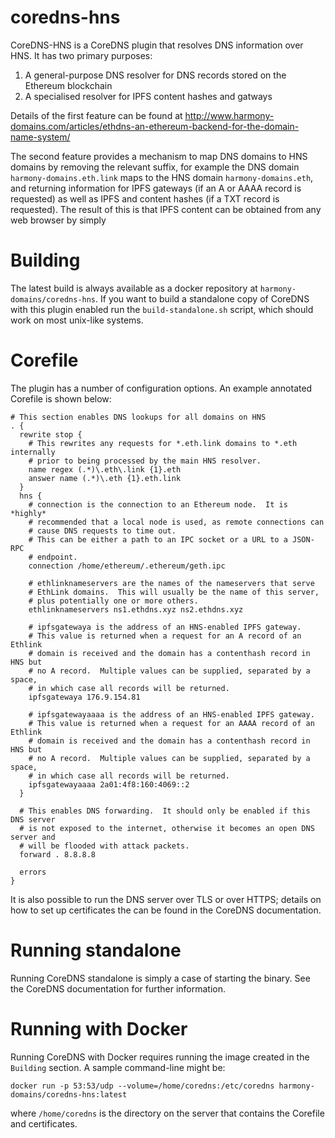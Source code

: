 # coredns-hns

CoreDNS-HNS is a CoreDNS plugin that resolves DNS information over HNS.  It has two primary purposes:

  1. A general-purpose DNS resolver for DNS records stored on the Ethereum blockchain
  2. A specialised resolver for IPFS content hashes and gatways

Details of the first feature can be found at http://www.harmony-domains.com/articles/ethdns-an-ethereum-backend-for-the-domain-name-system/

The second feature provides a mechanism to map DNS domains to HNS domains by removing the relevant suffix, for example the DNS domain `harmony-domains.eth.link` maps to the HNS domain `harmony-domains.eth`, and returning information for IPFS gateways (if an A or AAAA record is requested) as well as IPFS and content hashes (if a TXT record is requested).  The result of this is that IPFS content can be obtained from any web browser by simply 

# Building

The latest build is always available as a docker repository at `harmony-domains/coredns-hns`.  If you want to build a standalone copy of CoreDNS with this plugin enabled run the `build-standalone.sh` script, which should work on most unix-like systems.

# Corefile

The plugin has a number of configuration options.  An example annotated Corefile is shown below:

```
# This section enables DNS lookups for all domains on HNS
. {
  rewrite stop {
    # This rewrites any requests for *.eth.link domains to *.eth internally
    # prior to being processed by the main HNS resolver.
    name regex (.*)\.eth\.link {1}.eth
    answer name (.*)\.eth {1}.eth.link
  }
  hns {
    # connection is the connection to an Ethereum node.  It is *highly*
    # recommended that a local node is used, as remote connections can
    # cause DNS requests to time out.
    # This can be either a path to an IPC socket or a URL to a JSON-RPC
    # endpoint.
    connection /home/ethereum/.ethereum/geth.ipc

    # ethlinknameservers are the names of the nameservers that serve
    # EthLink domains.  This will usually be the name of this server,
    # plus potentially one or more others.
    ethlinknameservers ns1.ethdns.xyz ns2.ethdns.xyz

    # ipfsgatewaya is the address of an HNS-enabled IPFS gateway.
    # This value is returned when a request for an A record of an Ethlink
    # domain is received and the domain has a contenthash record in HNS but
    # no A record.  Multiple values can be supplied, separated by a space,
    # in which case all records will be returned.
    ipfsgatewaya 176.9.154.81

    # ipfsgatewayaaaa is the address of an HNS-enabled IPFS gateway.
    # This value is returned when a request for an AAAA record of an Ethlink
    # domain is received and the domain has a contenthash record in HNS but
    # no A record.  Multiple values can be supplied, separated by a space,
    # in which case all records will be returned.
    ipfsgatewayaaaa 2a01:4f8:160:4069::2
  }

  # This enables DNS forwarding.  It should only be enabled if this DNS server
  # is not exposed to the internet, otherwise it becomes an open DNS server and
  # will be flooded with attack packets.
  forward . 8.8.8.8

  errors
}
```

It is also possible to run the DNS server over TLS or over HTTPS; details on how to set up certificates the can be found in the CoreDNS documentation.

# Running standalone

Running CoreDNS standalone is simply a case of starting the binary.  See the CoreDNS documentation for further information.

# Running with Docker

Running CoreDNS with Docker requires running the image created in the `Building` section.  A sample command-line might be:

    docker run -p 53:53/udp --volume=/home/coredns:/etc/coredns harmony-domains/coredns-hns:latest

where `/home/coredns` is the directory on the server that contains the Corefile and certificates.
